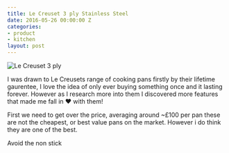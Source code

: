```yaml
---
title: Le Creuset 3 ply Stainless Steel
date: 2016-05-26 00:00:00 Z
categories:
- product
- kitchen
layout: post
---
```


![Le Creuset 3 ply]({{site.baseurl}}/media/3-ply1.jpg)


I was drawn to Le Creusets range of cooking pans firstly by their lifetime gaurentee, I love the idea of only ever buying something once and it lasting forever. However as I research more into them I discovered more features that made me fall in ❤️ with them!

First we need to get over the price, averaging around ~£100 per pan these are not the cheapest, or best value pans on the market. However i do think they are one of the best.

Avoid the non stick
